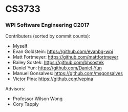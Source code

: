 # CS3733
### WPI Software Engineering C2017

Contributers (sorted by commit counts):
  - Myself
  - Evan Goldstein: https://github.com/evanbg-wpi
  - Matt Fortmeyer: https://github.com/mattfortmeyer
  - Bailey Sostek: https://github.com/bhsostek
  - Daniel Yun: https://github.com/Daniel-Yun
  - Manuel Gonsalves: https://github.com/msgonsalves
  - Victor Pina: https://github.com/vepina

Advisors:
  - Professor Wilson Wong
  - Cory Tapply
  
